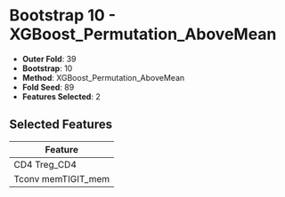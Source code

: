 # Bootstrap 10 - XGBoost_Permutation_AboveMean

- **Outer Fold**: 39
- **Bootstrap**: 10
- **Method**: XGBoost_Permutation_AboveMean
- **Fold Seed**: 89
- **Features Selected**: 2

## Selected Features

| Feature |
|---------|
| CD4 Treg_CD4 |
| Tconv memTIGIT_mem |
